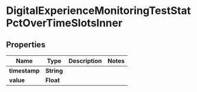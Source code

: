 

# DigitalExperienceMonitoringTestStatPctOverTimeSlotsInner


## Properties

| Name | Type | Description | Notes |
|------------ | ------------- | ------------- | -------------|
|**timestamp** | **String** |  |  |
|**value** | **Float** |  |  |



